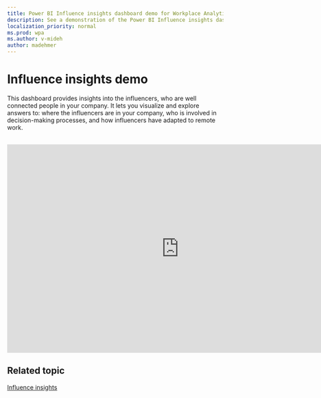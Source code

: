 ```yaml
---
title: Power BI Influence insights dashboard demo for Workplace Analytics
description: See a demonstration of the Power BI Influence insights dashboard
localization_priority: normal 
ms.prod: wpa
ms.author: v-mideh
author: madehmer
---
```

# Influence insights demo

This dashboard provides insights into the influencers, who are well connected people in your company. It lets you visualize and explore answers to: where the influencers are in your company, who is involved in decision-making processes, and how influencers have adapted to remote work.

<br>
<iframe width="800" height="486" src="https://msit.powerbi.com/view?r=eyJrIjoiZWMyNTJmNzktOWQzYy00OTEwLTgxZmQtZDZmMGI1OTJjYjYwIiwidCI6IjcyZjk4OGJmLTg2ZjEtNDFhZi05MWFiLTJkN2NkMDExZGI0NyIsImMiOjV9&embedImagePlaceholder=true" frameborder="0" allowFullScreen="true"></iframe>


## Related topic

[Influence insights](../tutorials/pbi-influence-db.md)
